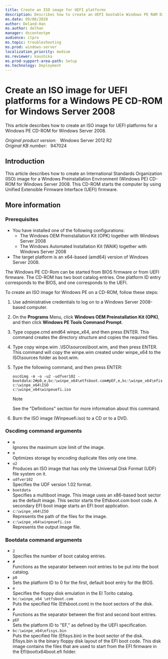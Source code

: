 ```yaml
---
title: Create an ISO image for UEFI platforms
description: Describes how to create an UEFI bootable Windows PE RAM Disk on a CD-ROM for Windows Server 2008.
ms.date: 09/08/2020
author: Deland-Han
ms.author: delhan
manager: dscontentpm
audience: itpro
ms.topic: troubleshooting
ms.prod: windows-server
localization_priority: medium
ms.reviewer: kaushika
ms.prod-support-area-path: Setup
ms.technology: Deployment
---
```

# Create an ISO image for UEFI platforms for a Windows PE CD-ROM for Windows Server 2008

This article describes how to create an ISO image for UEFI platforms for a Windows PE CD-ROM for Windows Server 2008.

_Original product version:_ &nbsp; Windows Server 2012 R2  
_Original KB number:_ &nbsp; 947024

## Introduction

This article describes how to create an International Standards Organization (ISO) image for a Windows Preinstallation Environment (Windows PE) CD-ROM for Windows Server 2008. This CD-ROM starts the computer by using Unified Extensible Firmware Interface (UEFI) firmware.

## More information

### Prerequisites

- You have installed one of the following configurations:
  - The Windows OEM Preinstallation Kit (OPK) together with Windows Server 2008
  - The Windows Automated Installation Kit (WAIK) together with Windows Server 2008
- The target platform is an x64-based (amd64) version of Windows Server 2008.  

The Windows PE CD-Rom can be started from BIOS firmware or from UEFI firmware. The CD-ROM has two boot catalog entries. One platform ID entry corresponds to the BIOS, and one corresponds to the UEFI.

To create an ISO image for Windows PE on a CD-ROM, follow these steps:

1. Use administrative credentials to log on to a Windows Server 2008-based computer.
2. On the **Programs** Menu, click **Windows OEM Preinstallation Kit (OPK)**, and then click **Windows PE Tools Command Prompt**.

3. Type copype.cmd amd64 winpe_x64, and then press ENTER. This command creates the directory structure and copies the required files.
4. Type copy winpe.wim .\ISO\sources\boot.wim, and then press ENTER. This command will copy the winpe.wim created under winpe_x64 to the ISO\sources folder as boot.wim.  
5. Type the following command, and then press ENTER:  

    ```console
    oscdimg -m -o -u2 -udfver102 -  
    bootdata:2#p0,e,bc:\winpe_x64\etfsboot.com#pEF,e,bc:\winpe_x64\efisys.bin c:\winpe_x64\ISO  
    c:\winpe_x64\winpeuefi.iso  
    ```

    > [!NOTE]
    > See the "Definitions" section for more information about this command.  

6. Burn the ISO image (Winpeuefi.iso) to a CD or to a DVD.

### Oscdimg command arguments

- `m`  
Ignores the maximum size limit of the image.
- `o`  
Optimizes storage by encoding duplicate files only one time.
- `u2`  
Produces an ISO image that has only the Universal Disk Format (UDF) file system on it.
- `udfver102`  
Specifies the UDF version 1.02 format.
- `bootdata`  
Specifies a multiboot image. This image uses an x86-based boot sector as the default image. This sector starts the Etfsboot.com boot code. A secondary EFI boot image starts an EFI boot application.
- `c:\winpe_x64\ISO`  
Represents the path of the files for the image.
- `c:\winpe_x64\winpeuefi.iso`  
Represents the output image file.

### Bootdata command arguments

- `2`  
Specifies the number of boot catalog entries.
- `#`  
Functions as the separator between root entries to be put into the boot catalog.
- `p0`  
Sets the platform ID to 0 for the first, default boot entry for the BIOS.
- `e`  
Specifies the floppy disk emulation in the El Torito catalog.
- `bc:\winpe_x64 \etfsboot.com`  
Puts the specified file (Etfsboot.com) in the boot sectors of the disk.
- `#`  
Functions as the separator between the first and second boot entries.
- `pEF`  
Sets the platform ID to "EF," as defined by the UEFI specification.
- `bc:\winpe_x64\efisys.bin`  
Puts the specified file (Efisys.bin) in the boot sector of the disk. Efisys.bin is the binary floppy disk layout of the EFI boot code. This disk image contains the files that are used to start from the EFI firmware in the Efi\boot\x64boot.efi folder.
